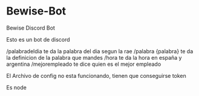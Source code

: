 # Bewise-Bot
Bewise Discord Bot

Esto es un bot de discord

/palabradeldia te da la palabra del dia segun la rae
/palabra {palabra} te da la definicion de la palabra que mandes
/hora te da la hora en españa y argentina
/mejorempleado te dice quien es el mejor empleado

El Archivo de config no esta funcionando, tienen que conseguirse token

Es node
